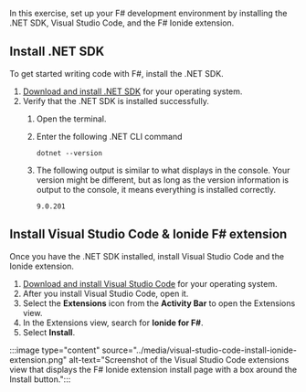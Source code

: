 In this exercise, set up your F# development environment by installing the .NET SDK, Visual Studio Code, and the F# Ionide extension.

## Install .NET SDK

To get started writing code with F#, install the .NET SDK.

1. [Download and install .NET SDK](https://dotnet.microsoft.com/download/dotnet) for your operating system.
1. Verify that the .NET SDK is installed successfully.
    1. Open the terminal.
    1. Enter the following .NET CLI command

        ```dotnetcli
        dotnet --version
        ```

    1. The following output is similar to what displays in the console. Your version might be different, but as long as the version information is output to the console, it means everything is installed correctly.

        ```console
        9.0.201
        ```

## Install Visual Studio Code & Ionide F# extension

Once you have the .NET SDK installed, install Visual Studio Code and the Ionide extension.

1. [Download and install Visual Studio Code](https://code.visualstudio.com/#alt-downloads) for your operating system.
1. After you install Visual Studio Code, open it.
1. Select the **Extensions** icon from the **Activity Bar** to open the Extensions view.
1. In the Extensions view, search for **Ionide for F#**.
1. Select **Install**.

:::image type="content" source="../media/visual-studio-code-install-ionide-extension.png" alt-text="Screenshot of the Visual Studio Code extensions view that displays the F# Ionide extension install page with a box around the Install button.":::
